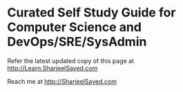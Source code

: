 # Curated Self Study Guide for Computer Science and DevOps/SRE/SysAdmin

Refer the latest updated copy of this page at http://Learn.SharjeelSayed.com

Reach me at http://SharjeelSayed.com
